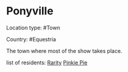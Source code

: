 # Ponyville

Location type: #Town

Country: #Equestria

The town where most of the show takes place.

list of residents:
[Rarity](../ponies/rarity.md)
[Pinkie Pie](../ponies/pinkie-pie.md)
